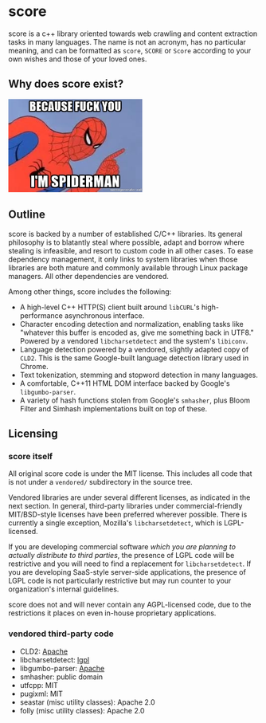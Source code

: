# score

score is a c++ library oriented towards web crawling and content extraction tasks in many languages.  The name is not an acronym, has no particular meaning, and can be formatted as `score`, `SCORE` or `Score` according to your own wishes and those of your loved ones.

## Why does score exist?

![](docs/media/spiderman.jpg?raw=true)

## Outline

score is backed by a number of established C/C++ libraries.  Its general philosophy is to blatantly steal where possible, adapt and borrow where stealing is infeasible, and resort to custom code in all other cases.  To ease dependency management, it only links to system libraries when those libraries are both mature and commonly available through Linux package managers.  All other dependencies are vendored.

Among other things, score includes the following:
* A high-level C++ HTTP(S) client built around `libCURL`'s high-performance asynchronous interface.
* Character encoding detection and normalization, enabling tasks like "whatever this buffer is encoded as, give me something back in UTF8."  Powered by a vendored `libcharsetdetect` and the system's `libiconv`.
* Language detection powered by a vendored, slightly adapted copy of `CLD2`.  This is the same Google-built language detection library used in Chrome.
* Text tokenization, stemming and stopword detection in many languages.
* A comfortable, C++11 HTML DOM interface backed by Google's `libgumbo-parser`.
* A variety of hash functions stolen from Google's `smhasher`, plus Bloom Filter and Simhash implementations built on top of these.


## Licensing

### score itself
All original score code is under the MIT license.  This includes all code that is not under a `vendored/` subdirectory in the source tree.

Vendored libraries are under several different licenses, as indicated in the next section.  In general, third-party libraries under commercial-friendly MIT/BSD-style licenses have been preferred wherever possible.  There is currently a single exception, Mozilla's `libcharsetdetect`, which is LGPL-licensed.

If you are developing commercial software *which you are planning to actually distribute to third parties*, the presence of LGPL code will be restrictive and you will need to find a replacement for `libcharsetdetect`.  If you are developing SaaS-style server-side applications, the presence of LGPL code is not particularly restrictive but may run counter to your organization's internal guidelines.

score does not and will never contain any AGPL-licensed code, due to the restrictions it places on even in-house proprietary applications.

### vendored third-party code
* CLD2: [Apache](licensing/third_party/CLD2)
* libcharsetdetect: [lgpl](licensing/third_party/libcharsetdetect)
* libgumbo-parser: [Apache](licensing/third_party/libgumbo-parser)
* smhasher: public domain
* utfcpp: MIT
* pugixml: MIT
* seastar (misc utility classes): Apache 2.0
* folly (misc utility classes): Apache 2.0
